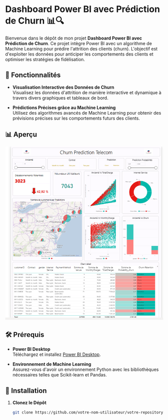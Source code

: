 # Dashboard Power BI avec Prédiction de Churn 📊🔍

Bienvenue dans le dépôt de mon projet **Dashboard Power BI avec Prédiction de Churn**. Ce projet intègre Power BI avec un algorithme de Machine Learning pour prédire l'attrition des clients (churn). L'objectif est d'exploiter les données  pour anticiper les comportements des clients et optimiser les stratégies de fidélisation.

## 🚀 Fonctionnalités

- **Visualisation Interactive des Données de Churn**  
  Visualisez les données d'attrition de manière interactive et dynamique à travers divers graphiques et tableaux de bord.

- **Prédictions Précises grâce au Machine Learning**  
  Utilisez des algorithmes avancés de Machine Learning pour obtenir des prévisions précises sur les comportements futurs des clients.

## 📊 Aperçu

![Screenshot du Dashboard](capture.png)  <!-- Remplacez ce lien par une capture d'écran réelle du dashboard -->

## 🛠️ Prérequis

- **Power BI Desktop**  
  Téléchargez et installez [Power BI Desktop](https://powerbi.microsoft.com/desktop/).

- **Environnement de Machine Learning**  
  Assurez-vous d'avoir un environnement Python avec les bibliothèques nécessaires telles que Scikit-learn et Pandas.

## 🚀 Installation

1. **Clonez le Dépôt**
   ```bash
   git clone https://github.com/votre-nom-utilisateur/votre-repository.git

